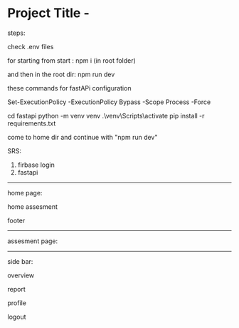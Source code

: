 # Project Title - 
  
steps:

check .env files

for starting from start :
npm i (in root folder)

and then in the root dir:
npm run dev

these commands for fastAPi configuration

Set-ExecutionPolicy -ExecutionPolicy Bypass -Scope Process -Force

cd fastapi
python -m venv venv
.\venv\Scripts\activate
pip install -r requirements.txt

come to home dir and continue with "npm run dev"

SRS:

1. firbase login
2. fastapi

---

home page:

home
assesment

footer

---

assesment page:

---

side bar:

overview

report

profile

logout

